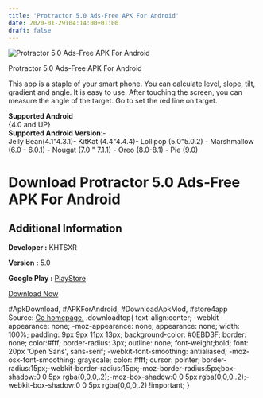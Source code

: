 ```yaml
---
title: 'Protractor 5.0 Ads-Free APK For Android'
date: 2020-01-29T04:14:00+01:00
draft: false
---
```


![Protractor 5.0 Ads-Free APK For Android](https://i1.wp.com/apkhome.net/wp-content/uploads/2020/01/Protractor-5.0-Ads-Free.png "Protractor 5.0 Ads-Free APK For Android")

  

Protractor 5.0 Ads-Free APK For Android

This app is a staple of your smart phone. You can calculate level, slope, tilt, gradient and angle. It is easy to use. After touching the screen, you can measure the angle of the target. Go to set the red line on target.

**Supported Android**  
{4.0 and UP}  
**Supported Android Version**:-  
Jelly Bean(4.1"4.3.1)- KitKat (4.4"4.4.4)- Lollipop (5.0"5.0.2) - Marshmallow (6.0 - 6.0.1) - Nougat (7.0 " 7.1.1) - Oreo (8.0-8.1) - Pie (9.0)

Download Protractor 5.0 Ads-Free APK For Android
================================================

Additional Information
----------------------

**Developer :** KHTSXR

**Version :** 5.0

**Google Play :** [PlayStore](https://play.google.com/store/apps/details?id=oops.protractor2)

  

[Download Now](https://store4app.co/post/protractor-5-0-ads-free-apk-for-android_1580234856)

  
#ApkDownload, #APKForAndroid, #DownloadApkMod, #store4app  
Source: [Go homepage.](https://store4app.co/post/protractor-5-0-ads-free-apk-for-android_1580234856) .downloadtop{ text-align:center; -webkit-appearance: none; -moz-appearance: none; appearance: none; width: 100%; padding: 9px 9px 11px 13px; background-color: #0EBD3F; border: none; color:#fff; border-radius: 3px; outline: none; font-weight;bold; font: 20px 'Open Sans', sans-serif; -webkit-font-smoothing: antialiased; -moz-osx-font-smoothing: grayscale; color: #fff; cursor: pointer; border-radius:15px;-webkit-border-radius:15px;-moz-border-radius:5px;box-shadow:0 0 5px rgba(0,0,0,.2);-moz-box-shadow:0 0 5px rgba(0,0,0,.2);-webkit-box-shadow:0 0 5px rgba(0,0,0,.2) !important; }